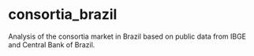 # consortia_brazil
Analysis of the consortia market in Brazil based on public data from IBGE and Central Bank of Brazil.
